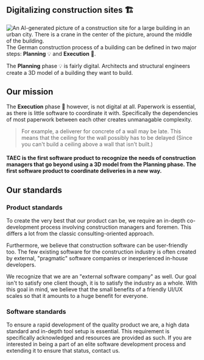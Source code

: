 ## Digitalizing construction sites 🏗️
![An AI-generated picture of a construction site for a large building in an urban city. There is a crane in the center of the picture, around the middle of the building.](https://raw.githubusercontent.com/TaecGmbH/taec.de/main/public/generated_construction_image.png)
The German construction process of a building can be defined in two major steps: **Planning** 💡 and **Execution** 🚧.

The **Planning** phase 💡 is fairly digital. Architects and structural engineers create a 3D model of a building they want to build.

## Our mission

The **Execution** phase 🚧 however, is not digital at all. Paperwork is essential, as there is little software to coordinate it with. Specifically the dependencies of most paperwork between each other creates unmanagable complexity.

> For example, a deliverer for concrete of a wall may be late. This means that the ceiling for the wall possibly has to be delayed (Since you can't build a ceiling above a wall that isn't built.)

#### TAEC is the first software product to recognize the needs of construction managers that go beyond using a 3D model from the Planning phase. The first software product to coordinate deliveries in a new way.

## Our standards
### Product standards
To create the very best that our product can be, we require an in-depth co-development process involving construction managers and foremen. This differs a lot from the classic consulting-oriented approach.

Furthermore, we believe that construction software can be user-friendly too. The few existing software for the construction industry is often created by external, "pragmatic" software companies or inexperienced in-house developers.

We recognize that we are an "external software company" as well. Our goal isn't to satisfy one client though, it is to satisfy the industry as a whole. With this goal in mind, we believe that the small benefits of a friendly UI/UX scales so that it amounts to a huge benefit for everyone.
### Software standards
To ensure a rapid development of the quality product we are, a high data standard and in-depth tool setup is essential. This requirement is specifically acknowledged and resources are provided as such. If you are interested in being a part of an elite software development process and extending it to ensure that status, contact us.